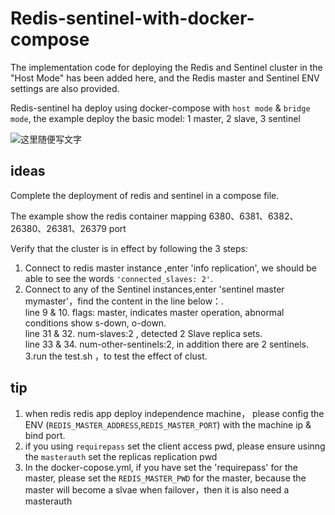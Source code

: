 # Redis-sentinel-with-docker-compose

The implementation code for deploying the Redis and Sentinel cluster in the "Host Mode" has been added here, and the Redis master and Sentinel ENV settings are also provided.

Redis-sentinel ha deploy using docker-compose with `host mode` & `bridge mode`, the example deploy the basic model: 1 master, 2 slave, 3 sentinel  


![这里随便写文字](https://imgkr.cn-bj.ufileos.com/6145772a-0cfd-4760-8edf-450d2f1bd405.png)



## ideas
Complete the deployment of redis and sentinel in a compose file.

The example show the redis container mapping 6380、6381、6382、26380、26381、26379 port

Verify that the cluster is in effect by following the 3 steps:
1. Connect to redis master instance ,enter 'info replication', we should be able to see the words `'connected_slaves: 2'`.<br/>
2. Connect to any of the Sentinel instances,enter 'sentinel master mymaster'，find the content in the line below：.<br/>
line  9 & 10. flags: master, indicates master operation, abnormal conditions show s-down, o-down.<br/>
line 31 & 32. num-slaves:2 , detected 2 Slave replica sets.<br/>
line 33 & 34. num-other-sentinels:2, in addition there are 2 sentinels.<br/>
3.run the test.sh ，to test the effect of clust.
   
## tip
1. when redis redis app deploy independence machine， please config the ENV (`REDIS_MASTER_ADDRESS`,`REDIS_MASTER_PORT`) with the  machine ip & bind port.
2. if you using `requirepass` set the client access pwd, please ensure usinng the `masterauth` set the replicas replication pwd
3. In the docker-copose.yml, if you have set the 'requirepass' for  the master, please set the `REDIS_MASTER_PWD` for the master,
   because the master will become a slvae when failover，then it is also need a masterauth
